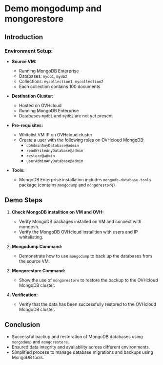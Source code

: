 # Demo mongodump and mongorestore 

## Introduction

### Environment Setup:
- **Source VM:**
  - Running MongoDB Enterprise
  - Databases: `mydb1`, `mydb2`
  - Collections: `mycollection1`, `mycollection2`
  - Each collection contains 100 documents

- **Destination Cluster:**
  - Hosted on OVHcloud
  - Running MongoDB Enterprise
  - Databases `mydb1` and `mydb2` are not yet present

- **Pre-requisites:**
  - Whitelist VM IP on OVHcloud cluster
  - Create a user with the following roles on OVHcloud MongoDB:
    - `dbAdminAnyDatabase@admin`
    - `readWriteAnyDatabase@admin`
    - `restore@admin`
    - `userAdminAnyDatabase@admin`

- **Tools:**
  - MongoDB Enterprise installation includes `mongodb-database-tools` package (contains `mongodump` and `mongorestore`)

## Demo Steps
1. **Check MongoDB installtion on VM and OVH:**
   - Verify MongoDB packages installed on VM and connect with mongosh.
   - Verify the MongoDB OVHcloud installtion with users and IP whitelisting.
   
3. **Mongodump Command:**
   - Demonstrate how to use `mongodump` to back up the databases from the source VM.

4. **Mongorestore Command:**
   - Show the use of `mongorestore` to restore the backup to the OVHcloud MongoDB cluster.

5. **Verification:**
   - Verify that the data has been successfully restored to the OVHcloud MongoDB cluster.

## Conclusion

- Successful backup and restoration of MongoDB databases using `mongodump` and `mongorestore`.
- Ensured data integrity and availability across different environments.
- Simplified process to manage database migrations and backups using MongoDB tools.
